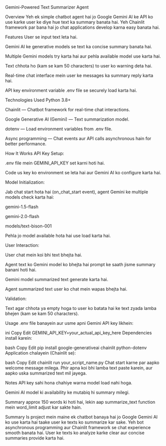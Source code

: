 Gemini-Powered Text Summarizer Agent

Overview
Yeh ek simple chatbot agent hai jo Google Gemini AI ke API ko use karke user ke diye hue text ka summary banata hai. Yeh Chainlit framework par bana hai jo chat applications develop karna easy banata hai.




Features
User se input text leta hai.

Gemini AI ke generative models se text ka concise summary banata hai.

Multiple Gemini models try karta hai aur pehla available model use karta hai.

Text chhota ho (kam se kam 50 characters) to user ko warning deta hai.

Real-time chat interface mein user ke messages ka summary reply karta hai.

API key environment variable .env file se securely load karta hai.



Technologies Used
Python 3.8+

Chainlit — Chatbot framework for real-time chat interactions.

Google Generative AI (Gemini) — Text summarization model.

dotenv — Load environment variables from .env file.

Async programming — Chat events aur API calls asynchronous hain for better performance.



How It Works
API Key Setup:

.env file mein GEMINI_API_KEY set karni hoti hai.

Code us key ko environment se leta hai aur Gemini AI ko configure karta hai.



Model Initialization:

Jab chat start hota hai (on_chat_start event), agent Gemini ke multiple models check karta hai:

gemini-1.5-flash

gemini-2.0-flash

models/text-bison-001

Pehla jo model available hota hai use load karta hai.



User Interaction:

User chat mein koi bhi text bhejta hai.

Agent text ko Gemini model ko bhejta hai prompt ke saath jisme summary banani hoti hai.

Gemini model summarized text generate karta hai.

Agent summarized text user ko chat mein wapas bhejta hai.



Validation:

Text agar chhota ya empty hoga to user ko batata hai ke text zyada lamba bhejen (kam se kam 50 characters).

Usage
.env file banayein aur usme apni Gemini API key likhein:

ini
Copy
Edit
GEMINI_API_KEY=your_actual_api_key_here
Dependencies install karein:

bash
Copy
Edit
pip install google-generativeai chainlit python-dotenv
Application chalayein (Chainlit se):

bash
Copy
Edit
chainlit run your_script_name.py
Chat start karne par aapko welcome message milega. Phir apna koi bhi lamba text paste karein, aur aapko uska summarized text mil jayega.

Notes
API key sahi hona chahiye warna model load nahi hoga.

Gemini AI model ki availability ke mutabiq hi summary milegi.

Summary approx 150 words ki hoti hai, lekin aap summarize_text function mein word_limit adjust kar sakte hain.

Summary
Is project mein maine ek chatbot banaya hai jo Google Gemini AI ko use karta hai taake user ke texts ko summarize kar sake. Yeh bot asynchronous programming aur Chainlit framework se chat experience smooth banata hai. User ke texts ko analyze karke clear aur concise summaries provide karta hai.
